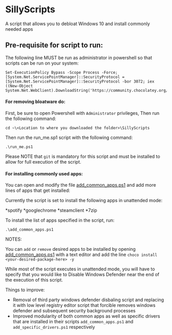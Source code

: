 # SillyScripts
A script that allows you to debloat Windows 10 and install commonly needed apps

## Pre-requisite for script to run:

The following line MUST be run as administrator in powershell so that scripts can be run on your system:
```
Set-ExecutionPolicy Bypass -Scope Process -Force; [System.Net.ServicePointManager]::SecurityProtocol = [System.Net.ServicePointManager]::SecurityProtocol -bor 3072; iex ((New-Object System.Net.WebClient).DownloadString('https://community.chocolatey.org/install.ps1'))
```


#### For removing bloatware do:

First, be sure to open Powershell with `Administrator` privileges,
Then run the following command:
```
cd ~\<Location to where you downloaded the folder>\SillyScripts 
```
Then run the run_me.sp1 script with the following command:
```
.\run_me.ps1
```
Please NOTE that `git` is mandatory for this script and must be installed to allow for full execution of the script.

#### For installing commonly used apps:

You can open and modify the file [add_common_apps.ps1](add_common_apps.ps1) and add more lines of apps that get installed:

Currently the script is set to install the following apps in unattended mode:

*spotify
*googlechrome
*steamclient
*7zip

To install the list of apps specified in the script, run:

```
.\add_common_apps.ps1
```

NOTES:

You can `add` or `remove` desired apps to be installed by opening [add_common_apps.ps1](add_common_apps.ps1) with a text editor
and add the line `choco install <your-desired-package-here> -y` 
 
While most of the script executes in unattended mode, you will have to specify that you would like to Disable Windows Defender near the end of the execution of this script.

Things to improve:

* Removal of third party windows defender disbaling script and replacing it with low level registry editor script that forcible removes windows defender and subsequent security background processes
* Improved modularity of both common apps as well as specific drivers that are installed in their scripts `add_common_apps.ps1` and `add_specific_drivers.ps1` respectively
